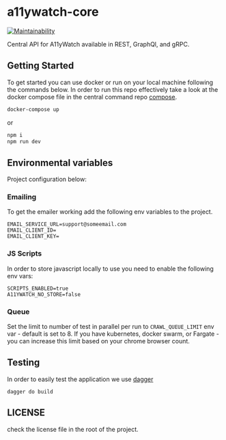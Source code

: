 # a11ywatch-core

[![Maintainability](https://api.codeclimate.com/v1/badges/e4ef08ad87b2fb9a2680/maintainability)](https://codeclimate.com/github/A11yWatch/a11ywatch-core/maintainability)

Central API for A11yWatch available in REST, GraphQl, and gRPC.

## Getting Started

To get started you can use docker or run on your local machine following the commands below. In order to run this repo effectively take a look at the docker compose file in the central command repo [compose](https://github.com/A11yWatch/a11ywatch/blob/main/docker-compose.yml).

```sh
docker-compose up
```

or

```sh
npm i
npm run dev
```

## Environmental variables

Project configuration below:

### Emailing

To get the emailer working add the following env variables to the project.

```
EMAIL_SERVICE_URL=support@someemail.com
EMAIL_CLIENT_ID=
EMAIL_CLIENT_KEY=
```

### JS Scripts

In order to store javascript locally to use you need to enable the following env vars:

```
SCRIPTS_ENABLED=true
A11YWATCH_NO_STORE=false
```

### Queue

Set the limit to number of test in parallel per run to `CRAWL_QUEUE_LIMIT` env var - default is set to 8.
If you have kubernetes, docker swarm, or Fargate - you can increase this limit based on your chrome browser count.

## Testing

In order to easily test the application we use [dagger](https://docs.dagger.io/)

```
dagger do build
```

## LICENSE

check the license file in the root of the project.
